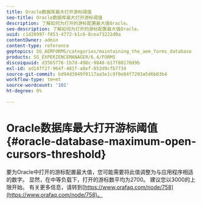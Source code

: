 ```yaml
---
title: Oracle数据库最大打开游标阈值
seo-title: Oracle数据库最大打开游标阈值
description: 了解如何为打开的游标配置最大值Oracle。
seo-description: 了解如何为打开的游标配置最大值Oracle。
uuid: c1d20997-f853-4772-b1c6-8cea73221d0a
contentOwner: admin
content-type: reference
geptopics: SG_AEMFORMS/categories/maintaining_the_aem_forms_database
products: SG_EXPERIENCEMANAGER/6.4/FORMS
discoiquuid: d3565776-1b7d-498c-9840-b17f80170d9b
exl-id: ad14ff27-964f-481f-a8ef-052d9cfb7734
source-git-commit: bd94d3949f0117aa3e1c9f0e84f7293a5d6b03b4
workflow-type: tm+mt
source-wordcount: '101'
ht-degree: 0%

---
```


# Oracle数据库最大打开游标阈值{#oracle-database-maximum-open-cursors-threshold}

要为Oracle中打开的游标配置最大值，您可能需要将此值调整为与应用程序相适的数字。 显然，在中等负载下，打开的游标数平均为2700。 建议您以3000的上限开始。 有关更多信息，请转到[https://www.orafaq.com/node/758](https://www.orafaq.com/node/758)。
